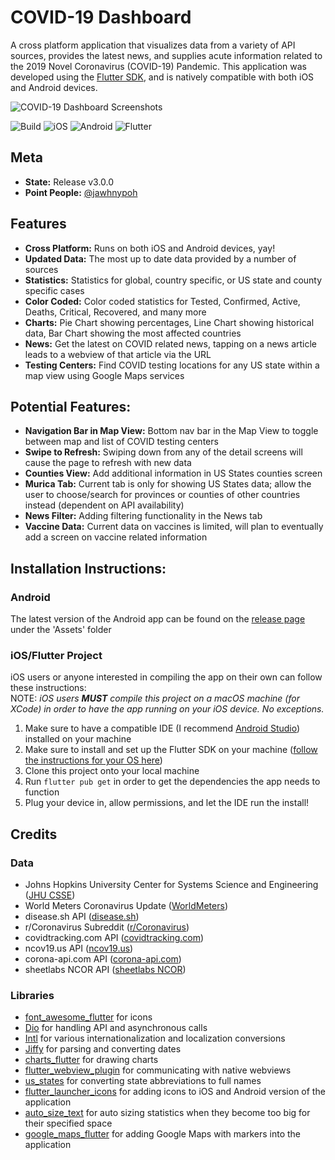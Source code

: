 # COVID-19 Dashboard

A cross platform application that visualizes data from a variety of API sources, provides the latest news, and supplies acute information related to the 2019 Novel Coronavirus (COVID-19) Pandemic. This application was developed using the [Flutter SDK](https://flutter.dev/), and is natively compatible with both iOS and Android devices. 

![COVID-19 Dashboard Screenshots](https://i.imgur.com/TW2jbbE.png)

![Build](https://img.shields.io/badge/build-passing-brightgreen)
![iOS](https://img.shields.io/badge/iOS-10%20-blue?logo=Apple)
![Android](https://img.shields.io/badge/Android-6-blue?logo=Android&logoColor=white)
![Flutter](https://img.shields.io/badge/Flutter-1.22.5-orange?logo=Flutter&logoColor=white)


## Meta
- **State:** Release v3.0.0
- **Point People:** [@jawhnypoh](https://github.com/jawhnypoh)

## Features
- **Cross Platform:** Runs on both iOS and Android devices, yay!
- **Updated Data:** The most up to date data provided by a number of sources
- **Statistics:** Statistics for global, country specific, or US state and county specific cases 
- **Color Coded:** Color coded statistics for Tested, Confirmed, Active, Deaths, Critical, Recovered, and many more
- **Charts:** Pie Chart showing percentages, Line Chart showing historical data, Bar Chart showing the most affected countries
- **News:** Get the latest on COVID related news, tapping on a news article leads to a webview of that article via the URL
- **Testing Centers:** Find COVID testing locations for any US state within a map view using Google Maps services

## Potential Features:
- **Navigation Bar in Map View:** Bottom nav bar in the Map View to toggle between map and list of COVID testing centers 
- **Swipe to Refresh:** Swiping down from any of the detail screens will cause the page to refresh with new data
- **Counties View:** Add additional information in US States counties screen
- **Murica Tab:** Current tab is only for showing US States data; allow the user to choose/search for provinces or counties of other countries instead (dependent on API availability)
- **News Filter:** Adding filtering functionality in the News tab 
- **Vaccine Data:** Current data on vaccines is limited, will plan to eventually add a screen on vaccine related information 

## Installation Instructions:
### Android 
The latest version of the Android app can be found on the [release page](https://github.com/jawhnypoh/COVID_19_tracker/release) under the 'Assets' folder

### iOS/Flutter Project 
iOS users or anyone interested in compiling the app on their own can follow these instructions: <br>
NOTE: _iOS users **MUST** compile this project on a macOS machine (for XCode) in order to have the app running on your iOS device. No exceptions._
1. Make sure to have a compatible IDE (I recommend [Android Studio](https://developer.android.com/studio)) installed on your machine 
2. Make sure to install and set up the Flutter SDK on your machine ([follow the instructions for your OS here](https://flutter.dev/docs/get-started/install))
3. Clone this project onto your local machine 
4. Run `flutter pub get` in order to get the dependencies the app needs to function 
4. Plug your device in, allow permissions, and let the IDE run the install!

## Credits
### Data
* Johns Hopkins University Center for Systems Science and Engineering ([JHU CSSE](https://github.com/CSSEGISandData/COVID-19))
* World Meters Coronavirus Update ([WorldMeters](https://www.worldometers.info/coronavirus/))
* disease.sh API ([disease.sh](https://disease.sh/))
* r/Coronavirus Subreddit ([r/Coronavirus](https://www.reddit.com/r/Coronavirus/))
* covidtracking.com API ([covidtracking.com](https://covidtracking.com/data))
* ncov19.us API ([ncov19.us](https://covid19-us-api.herokuapp.com))
* corona-api.com API ([corona-api.com](https://about-corona.net/documentation))
* sheetlabs NCOR API ([sheetlabs NCOR](https://app.sheetlabs.com/#/services/doc/NCOR/covidtestcentersinUS))

### Libraries
* [font_awesome_flutter](https://pub.dev/packages/font_awesome_flutter) for icons 
* [Dio](https://pub.dev/packages/dio) for handling API and asynchronous calls 
* [Intl](https://pub.dev/packages/intl) for various internationalization and localization conversions
* [Jiffy](https://pub.dev/packages/jiffy) for parsing and converting dates 
* [charts_flutter](https://pub.dev/packages/charts_flutter) for drawing charts
* [flutter_webview_plugin](https://pub.dev/packages/flutter_webview_plugin) for communicating with native webviews
* [us_states](https://pub.dev/packages/us_states) for converting state abbreviations to full names
* [flutter_launcher_icons](https://pub.dev/packages/flutter_launcher_icons) for adding icons to iOS and Android version of the application
* [auto_size_text](https://pub.dev/packages/auto_size_text) for auto sizing statistics when they become too big for their specified space 
* [google_maps_flutter](https://pub.dev/packages/google_maps_flutter) for adding Google Maps with markers into the application


